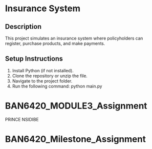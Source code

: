 
# Insurance System

## Description
This project simulates an insurance system where policyholders can register, purchase products, and make payments.

## Setup Instructions
1. Install Python (if not installed).
2. Clone the repository or unzip the file.
3. Navigate to the project folder.
4. Run the following command: python main.py




# BAN6420_MODULE3_Assignment
PRINCE NSIDIBE
# BAN6420_Milestone_Assignment
